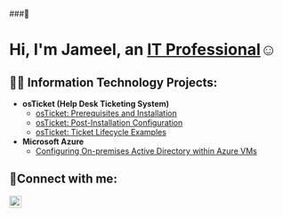 ###👋<h1>Hi, I'm Jameel, an <a href="www.linkedin.com/in/jameel-rashada">IT Professional</a>☺</h1>

<h2>👨‍💻 Information Technology Projects:</h2>

- <b>osTicket (Help Desk Ticketing System)</b>
  - [osTicket: Prerequisites and Installation](https://github.com/Jrashada/osTicket--prereq.git)
  - [osTicket: Post-Installation Configuration](https://github.com/Jrashada/post-install-config)
  - [osTicket: Ticket Lifecycle Examples](https://github.com/Jrashada/ticket-lifecycle)
- <b>Microsoft Azure</b>
  - [Configuring On-premises Active Directory within Azure VMs](https://github.com/Jrashada/configure-ad)
 

<h2>🤳Connect with me:</h2>


[<img align="left" alt="Josh | LinkedIn" width="22px" src="https://cdn.jsdelivr.net/npm/simple-icons@v3/icons/linkedin.svg" />][linkedin]


[linkedin]: https://linkedin.com/in/Jameel
